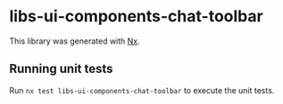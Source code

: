 # libs-ui-components-chat-toolbar

This library was generated with [Nx](https://nx.dev).

## Running unit tests

Run `nx test libs-ui-components-chat-toolbar` to execute the unit tests.
